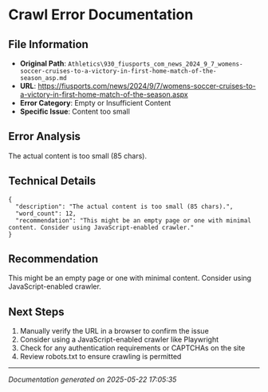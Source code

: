 # Crawl Error Documentation

## File Information
- **Original Path**: `Athletics\930_fiusports_com_news_2024_9_7_womens-soccer-cruises-to-a-victory-in-first-home-match-of-the-season_asp.md`
- **URL**: https://fiusports.com/news/2024/9/7/womens-soccer-cruises-to-a-victory-in-first-home-match-of-the-season.aspx
- **Error Category**: Empty or Insufficient Content
- **Specific Issue**: Content too small

## Error Analysis
The actual content is too small (85 chars).

## Technical Details
```
{
  "description": "The actual content is too small (85 chars).",
  "word_count": 12,
  "recommendation": "This might be an empty page or one with minimal content. Consider using JavaScript-enabled crawler."
}
```

## Recommendation
This might be an empty page or one with minimal content. Consider using JavaScript-enabled crawler.

## Next Steps
1. Manually verify the URL in a browser to confirm the issue
2. Consider using a JavaScript-enabled crawler like Playwright
3. Check for any authentication requirements or CAPTCHAs on the site
4. Review robots.txt to ensure crawling is permitted

---
*Documentation generated on 2025-05-22 17:05:35*
